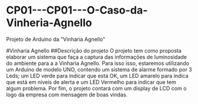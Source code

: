 # CP01---CP01---O-Caso-da-Vinheria-Agnello
Projeto de Arduino da "Vinharia Agnello"

#Vinharia Agnello
##Descrição do projeto
O projeto tem como proposta elaborar um sistema que faça a captura das informações de luminosidade do ambiente para a a Vinharia Agnello. Para isso isso, estaremos utilizando um Arduino de modelo UNO, contendo um sistema de alarme formado por 3 Leds; um LED verde para indicar que está OK, um LED amarelo para indica que está em níveis de alerta e um LED Vermelho para indicar que tem algum problema. Por fim, o projeto contará com um display de LCD com o logo da empresa com mensagem de boas vindas.
